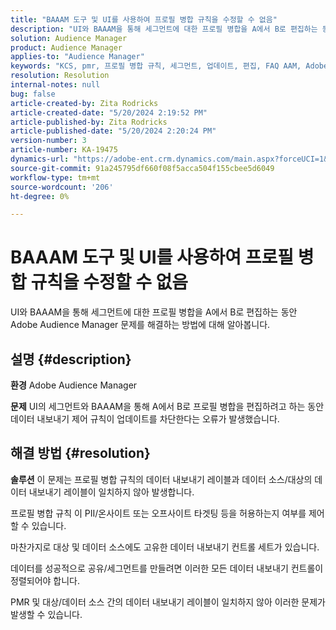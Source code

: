 ```yaml
---
title: "BAAAM 도구 및 UI를 사용하여 프로필 병합 규칙을 수정할 수 없음"
description: "UI와 BAAAM을 통해 세그먼트에 대한 프로필 병합을 A에서 B로 편집하는 동안 Adobe Audience Manager 문제를 해결하는 방법에 대해 알아봅니다."
solution: Audience Manager
product: Audience Manager
applies-to: "Audience Manager"
keywords: "KCS, pmr, 프로필 병합 규칙, 세그먼트, 업데이트, 편집, FAQ AAM, Adobe Audience Manager, 수정할 수 없음, BAAAM 도구"
resolution: Resolution
internal-notes: null
bug: false
article-created-by: Zita Rodricks
article-created-date: "5/20/2024 2:19:52 PM"
article-published-by: Zita Rodricks
article-published-date: "5/20/2024 2:20:24 PM"
version-number: 3
article-number: KA-19475
dynamics-url: "https://adobe-ent.crm.dynamics.com/main.aspx?forceUCI=1&pagetype=entityrecord&etn=knowledgearticle&id=7f22d003-b416-ef11-9f8a-6045bd026dc7"
source-git-commit: 91a245795df660f08f5acca504f155cbee5d6049
workflow-type: tm+mt
source-wordcount: '206'
ht-degree: 0%

---
```


# BAAAM 도구 및 UI를 사용하여 프로필 병합 규칙을 수정할 수 없음


UI와 BAAAM을 통해 세그먼트에 대한 프로필 병합을 A에서 B로 편집하는 동안 Adobe Audience Manager 문제를 해결하는 방법에 대해 알아봅니다.

## 설명 {#description}


<b>환경</b>
Adobe Audience Manager

<b>문제</b>
UI의 세그먼트와 BAAAM을 통해 A에서 B로 프로필 병합을 편집하려고 하는 동안 데이터 내보내기 제어 규칙이 업데이트를 차단한다는 오류가 발생했습니다.


## 해결 방법 {#resolution}


<b>솔루션</b>
이 문제는 프로필 병합 규칙의 데이터 내보내기 레이블과 데이터 소스/대상의 데이터 내보내기 레이블이 일치하지 않아 발생합니다.

프로필 병합 규칙 이 PII/온사이트 또는 오프사이트 타겟팅 등을 허용하는지 여부를 제어할 수 있습니다.

마찬가지로 대상 및 데이터 소스에도 고유한 데이터 내보내기 컨트롤 세트가 있습니다.

데이터를 성공적으로 공유/세그먼트를 만들려면 이러한 모든 데이터 내보내기 컨트롤이 정렬되어야 합니다.

PMR 및 대상/데이터 소스 간의 데이터 내보내기 레이블이 일치하지 않아 이러한 문제가 발생할 수 있습니다.

